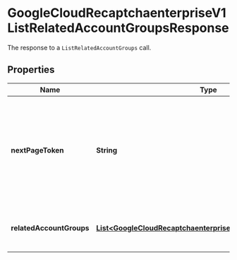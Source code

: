 

# GoogleCloudRecaptchaenterpriseV1ListRelatedAccountGroupsResponse

The response to a `ListRelatedAccountGroups` call.

## Properties

| Name | Type | Description | Notes |
|------------ | ------------- | ------------- | -------------|
|**nextPageToken** | **String** | A token, which can be sent as &#x60;page_token&#x60; to retrieve the next page. If this field is omitted, there are no subsequent pages. |  [optional] |
|**relatedAccountGroups** | [**List&lt;GoogleCloudRecaptchaenterpriseV1RelatedAccountGroup&gt;**](GoogleCloudRecaptchaenterpriseV1RelatedAccountGroup.md) | The groups of related accounts listed by the query. |  [optional] |



